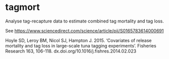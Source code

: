 # tagmort
Analyse tag-recapture data to estimate combined tag mortality and tag loss. 

See https://www.sciencedirect.com/science/article/pii/S0165783614000691

Hoyle SD, Leroy BM, Nicol SJ, Hampton J. 2015. ‘Covariates of release mortality and tag loss in large-scale tuna tagging experiments’. Fisheries Research 163, 106-118. dx.doi.org/10.1016/j.fishres.2014.02.023
